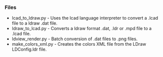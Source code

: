 
### Files ###
* lcad_to_ldraw.py - Uses the lcad language interpreter to convert a .lcad file to a ldraw .dat file.
* ldraw_to_lcad.py - Converts a ldraw format .dat, .ldr or .mpd file to a .lcad file.
* ldview_render.py - Batch conversion of .dat files to .png files.
* make_colors_xml.py - Creates the colors XML file from the LDraw LDConfig.ldr file.

